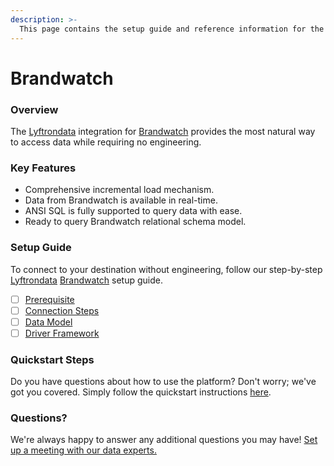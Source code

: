 ```yaml
---
description: >-
  This page contains the setup guide and reference information for the Brandwatch source connector.
---
```


# Brandwatch

### Overview

The [Lyftrondata](https://www.lyftrondata.com/) integration for [Brandwatch](None) provides the most natural way to access data while requiring no engineering.

### Key Features

* Comprehensive incremental load mechanism.
* Data from Brandwatch is available in real-time.&#x20;
* ANSI SQL is fully supported to query data with ease.
* Ready to query Brandwatch relational schema model.

### Setup Guide

To connect to your destination without engineering, follow our step-by-step [Lyftrondata](https://www.lyftrondata.com/)  [Brandwatch](None) setup guide.

* [ ] [Prerequisite](prerequisite.md)
* [ ] [Connection Steps](connection-steps.md)
* [ ] [Data Model](data-model/erd.md)
* [ ] [Driver Framework](driver-framework/)

### Quickstart Steps

Do you have questions about how to use the platform? Don't worry; we've got you covered. Simply follow the quickstart instructions [here](../README.md).

### Questions? <a href="#questions" id="questions"></a>

We're always happy to answer any additional questions you may have! [Set up a meeting with our data experts.](https://www.lyftrondata.com/book-a-meeting/)

